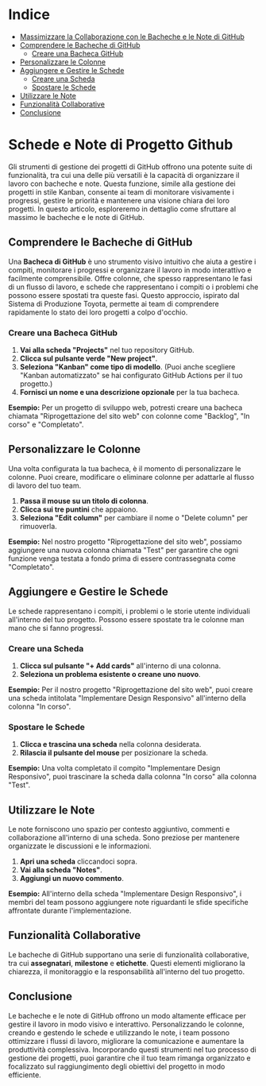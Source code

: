 # Indice
- [Massimizzare la Collaborazione con le Bacheche e le Note di GitHub](#massimizzare-la-collaborazione-con-le-bacheche-e-le-note-di-github)
- [Comprendere le Bacheche di GitHub](#comprendere-le-bacheche-di-github)
  - [Creare una Bacheca GitHub](#creare-una-bacheca-github)
- [Personalizzare le Colonne](#personalizzare-le-colonne)
- [Aggiungere e Gestire le Schede](#aggiungere-e-gestire-le-schede)
  - [Creare una Scheda](#creare-una-scheda)
  - [Spostare le Schede](#spostare-le-schede)
- [Utilizzare le Note](#utilizzare-le-note)
- [Funzionalità Collaborative](#funzionalità-collaborative)
- [Conclusione](#conclusione)


# Schede e Note di Progetto Github

Gli strumenti di gestione dei progetti di GitHub offrono una potente suite di funzionalità, tra cui una delle più versatili è la capacità di organizzare il lavoro con bacheche e note. Questa funzione, simile alla gestione dei progetti in stile Kanban, consente ai team di monitorare visivamente i progressi, gestire le priorità e mantenere una visione chiara dei loro progetti. In questo articolo, esploreremo in dettaglio come sfruttare al massimo le bacheche e le note di GitHub.

## Comprendere le Bacheche di GitHub

Una **Bacheca di GitHub** è uno strumento visivo intuitivo che aiuta a gestire i compiti, monitorare i progressi e organizzare il lavoro in modo interattivo e facilmente comprensibile. Offre colonne, che spesso rappresentano le fasi di un flusso di lavoro, e schede che rappresentano i compiti o i problemi che possono essere spostati tra queste fasi. Questo approccio, ispirato dal Sistema di Produzione Toyota, permette ai team di comprendere rapidamente lo stato dei loro progetti a colpo d'occhio.

### Creare una Bacheca GitHub

1. **Vai alla scheda "Projects"** nel tuo repository GitHub.
2. **Clicca sul pulsante verde "New project"**.
3. **Seleziona "Kanban" come tipo di modello**. (Puoi anche scegliere "Kanban automatizzato" se hai configurato GitHub Actions per il tuo progetto.)
4. **Fornisci un nome e una descrizione opzionale** per la tua bacheca.

**Esempio:**
Per un progetto di sviluppo web, potresti creare una bacheca chiamata "Riprogettazione del sito web" con colonne come "Backlog", "In corso" e "Completato".

## Personalizzare le Colonne

Una volta configurata la tua bacheca, è il momento di personalizzare le colonne. Puoi creare, modificare o eliminare colonne per adattarle al flusso di lavoro del tuo team.

1. **Passa il mouse su un titolo di colonna**.
2. **Clicca sui tre puntini** che appaiono.
3. **Seleziona "Edit column"** per cambiare il nome o "Delete column" per rimuoverla.

**Esempio:**
Nel nostro progetto "Riprogettazione del sito web", possiamo aggiungere una nuova colonna chiamata "Test" per garantire che ogni funzione venga testata a fondo prima di essere contrassegnata come "Completato".

## Aggiungere e Gestire le Schede

Le schede rappresentano i compiti, i problemi o le storie utente individuali all'interno del tuo progetto. Possono essere spostate tra le colonne man mano che si fanno progressi.

### Creare una Scheda

1. **Clicca sul pulsante "+ Add cards"** all'interno di una colonna.
2. **Seleziona un problema esistente o creane uno nuovo**.

**Esempio:**
Per il nostro progetto "Riprogettazione del sito web", puoi creare una scheda intitolata "Implementare Design Responsivo" all'interno della colonna "In corso".

### Spostare le Schede

1. **Clicca e trascina una scheda** nella colonna desiderata.
2. **Rilascia il pulsante del mouse** per posizionare la scheda.

**Esempio:**
Una volta completato il compito "Implementare Design Responsivo", puoi trascinare la scheda dalla colonna "In corso" alla colonna "Test".

## Utilizzare le Note

Le note forniscono uno spazio per contesto aggiuntivo, commenti e collaborazione all'interno di una scheda. Sono preziose per mantenere organizzate le discussioni e le informazioni.

1. **Apri una scheda** cliccandoci sopra.
2. **Vai alla scheda "Notes"**.
3. **Aggiungi un nuovo commento**.

**Esempio:**
All'interno della scheda "Implementare Design Responsivo", i membri del team possono aggiungere note riguardanti le sfide specifiche affrontate durante l'implementazione.

## Funzionalità Collaborative

Le bacheche di GitHub supportano una serie di funzionalità collaborative, tra cui **assegnatari**, **milestone** e **etichette**. Questi elementi migliorano la chiarezza, il monitoraggio e la responsabilità all'interno del tuo progetto.

## Conclusione

Le bacheche e le note di GitHub offrono un modo altamente efficace per gestire il lavoro in modo visivo e interattivo. Personalizzando le colonne, creando e gestendo le schede e utilizzando le note, i team possono ottimizzare i flussi di lavoro, migliorare la comunicazione e aumentare la produttività complessiva. Incorporando questi strumenti nel tuo processo di gestione dei progetti, puoi garantire che il tuo team rimanga organizzato e focalizzato sul raggiungimento degli obiettivi del progetto in modo efficiente.

